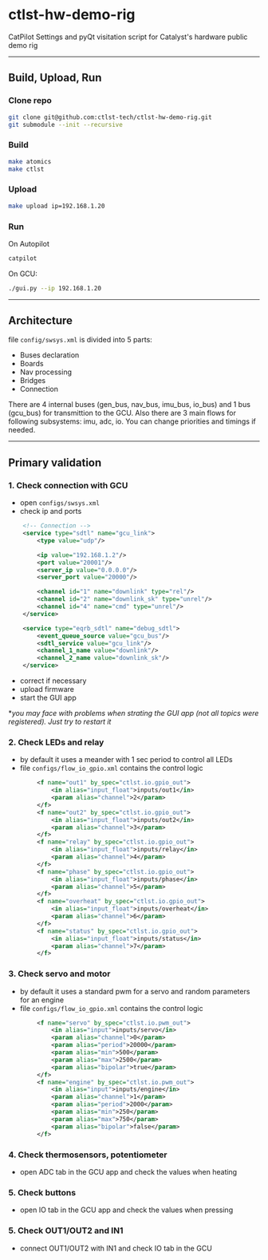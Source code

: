 # ctlst-hw-demo-rig
CatPilot Settings and pyQt visitation script for Catalyst's hardware public demo rig

---

## Build, Upload, Run

### Clone repo
```bash
git clone git@github.com:ctlst-tech/ctlst-hw-demo-rig.git
git submodule --init --recursive
```

### Build
```bash
make atomics
make ctlst
```

### Upload
```bash
make upload ip=192.168.1.20
```

### Run
On Autopilot
```bash
catpilot
```
On GCU:
```bash
./gui.py --ip 192.168.1.20
```

---

## Architecture
file `config/swsys.xml` is divided into 5 parts:
- Buses declaration
- Boards
- Nav processing
- Bridges
- Connection

There are 4 internal buses (gen_bus, nav_bus, imu_bus, io_bus) and 1 bus (gcu_bus) for transmittion to the GCU.
Also there are 3 main flows for following subsystems: imu, adc, io. You can change priorities and timings if needed.

---

## Primary validation

### 1. Check connection with GCU
- open `configs/swsys.xml`
- check ip and ports
```xml
    <!-- Connection -->
    <service type="sdtl" name="gcu_link">
        <type value="udp"/>

        <ip value="192.168.1.2"/>
        <port value="20001"/>
        <server_ip value="0.0.0.0"/>
        <server_port value="20000"/>

        <channel id="1" name="downlink" type="rel"/>
        <channel id="2" name="downlink_sk" type="unrel"/>
        <channel id="4" name="cmd" type="unrel"/>
    </service>

    <service type="eqrb_sdtl" name="debug_sdtl">
        <event_queue_source value="gcu_bus"/>
        <sdtl_service value="gcu_link"/>
        <channel_1_name value="downlink"/>
        <channel_2_name value="downlink_sk"/>
    </service>
```
- correct if necessary
- upload firmware
- start the GUI app

**you may face with problems when strating the GUI app (not all topics were registered). Just try to restart it*

### 2. Check LEDs and relay
- by default it uses a meander with 1 sec period to control all LEDs
- file `configs/flow_io_gpio.xml` contains the control logic
```xml
        <f name="out1" by_spec="ctlst.io.gpio_out">
            <in alias="input_float">inputs/out1</in>
            <param alias="channel">2</param>
        </f>
        <f name="out2" by_spec="ctlst.io.gpio_out">
            <in alias="input_float">inputs/out2</in>
            <param alias="channel">3</param>
        </f>
        <f name="relay" by_spec="ctlst.io.gpio_out">
            <in alias="input_float">inputs/relay</in>
            <param alias="channel">4</param>
        </f>
        <f name="phase" by_spec="ctlst.io.gpio_out">
            <in alias="input_float">inputs/phase</in>
            <param alias="channel">5</param>
        </f>
        <f name="overheat" by_spec="ctlst.io.gpio_out">
            <in alias="input_float">inputs/overheat</in>
            <param alias="channel">6</param>
        </f>
        <f name="status" by_spec="ctlst.io.gpio_out">
            <in alias="input_float">inputs/status</in>
            <param alias="channel">7</param>
        </f>
```

### 3. Check servo and motor
- by default it uses a standard pwm for a servo and random parameters for an engine
- file `configs/flow_io_gpio.xml` contains the control logic
```xml
        <f name="servo" by_spec="ctlst.io.pwm_out">
            <in alias="input">inputs/servo</in>
            <param alias="channel">0</param>
            <param alias="period">20000</param>
            <param alias="min">500</param>
            <param alias="max">2500</param>
            <param alias="bipolar">true</param>
        </f>
        <f name="engine" by_spec="ctlst.io.pwm_out">
            <in alias="input">inputs/engine</in>
            <param alias="channel">1</param>
            <param alias="period">2000</param>
            <param alias="min">250</param>
            <param alias="max">750</param>
            <param alias="bipolar">false</param>
        </f>
```

### 4. Check thermosensors, potentiometer
- open ADC tab in the GCU app and check the values when heating

### 5. Check buttons
- open IO tab in the GCU app and check the values when pressing

### 5. Check OUT1/OUT2 and IN1
- connect OUT1/OUT2 with IN1 and check IO tab in the GCU

